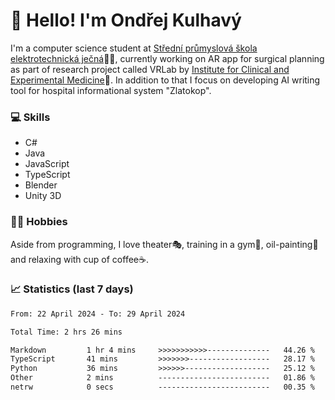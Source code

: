# 👋 Hello! I'm Ondřej Kulhavý

I'm a computer science student at [Střední průmyslová škola elektrotechnická ječná](https://www.spsejecna.cz/)👨‍🎓, currently working on AR app for surgical planning as part of research project called VRLab by [Institute for Clinical and Experimental Medicine](https://www.ikem.cz/en/)🏥.
In addition to that I focus on developing AI writing tool for hospital informational system "Zlatokop".

### 💻 Skills
- C#
- Java
- JavaScript
- TypeScript
- Blender
- Unity 3D

### 🏋️‍♂️ Hobbies

Aside from programming, I love theater🎭, training in a gym💪, oil-painting🎨 and relaxing with cup of coffee☕.
### 📈 Statistics (last 7 days)
<!--START_SECTION:waka-->

```txt
From: 22 April 2024 - To: 29 April 2024

Total Time: 2 hrs 26 mins

Markdown         1 hr 4 mins     >>>>>>>>>>>--------------   44.26 %
TypeScript       41 mins         >>>>>>>------------------   28.17 %
Python           36 mins         >>>>>>-------------------   25.12 %
Other            2 mins          -------------------------   01.86 %
netrw            0 secs          -------------------------   00.35 %
```

<!--END_SECTION:waka-->



